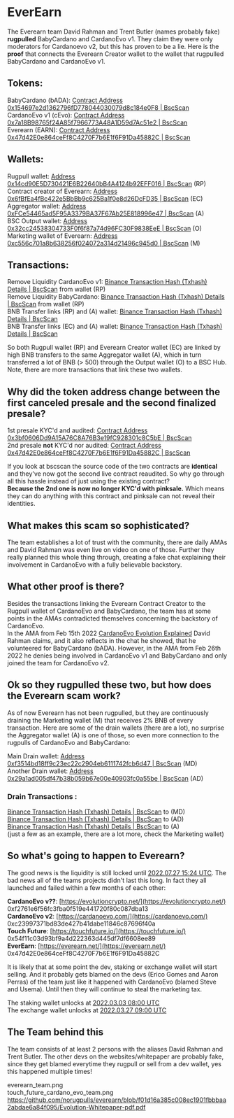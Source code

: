 # EverEarn
The Everearn team David Rahman and Trent Butler (names probably fake) **rugpulled** BabyCardano and CardanoEvo v1. They claim they were only moderators for Cardanoevo v2, but this has proven to be a lie. Here is the **proof** that connects the Everearn Creator wallet to the wallet that rugpulled BabyCardano and CardanoEvo v1.

## Tokens:

BabyCardano (bADA):  [Contract Address 0x154697e2d1362796fD778044030079d8c184e0F8 | BscScan](https://bscscan.com/address/0x154697e2d1362796fD778044030079d8c184e0F8)  
CardanoEvo v1 (cEvo):  [Contract Address 0x7a18B98765f24A85f7966773A48A1D59d7Ac51e2 | BscScan](https://bscscan.com/address/0x7a18B98765f24A85f7966773A48A1D59d7Ac51e2)   
Everearn (EARN):  [Contract Address 0x47d42E0e864ceFf8C4270F7b6E1f6F91Da45882C | BscScan](https://bscscan.com/address/0x47d42E0e864ceFf8C4270F7b6E1f6F91Da45882C) 

## Wallets:

Rugpull wallet:  [Address 0x14cd90E5D730421E6B22640bB4A4124b92EFF016 | BscScan](https://bscscan.com/address/0x14cd90E5D730421E6B22640bB4A4124b92EFF016)  (RP)  
Contract creator of Everearn:  [Address 0x6fBfEa4fBc422e5BbBb9c625Ba1f0e8d26DcFD35 | BscScan](https://bscscan.com/address/0x6fBfEa4fBc422e5BbBb9c625Ba1f0e8d26DcFD35)  (EC)  
Aggregator wallet:  [Address 0xFCe54465ad5F95A3379BA37F67Ab25E818996e47 | BscScan](https://bscscan.com/address/0xFCe54465ad5F95A3379BA37F67Ab25E818996e47)  (A)  
BSC Output wallet:  [Address 0x32cc24538304733F0f6f87a74d96FC30F9838EeE | BscScan](https://bscscan.com/address/0x32cc24538304733F0f6f87a74d96FC30F9838EeE)  (O)  
Marketing wallet of Everearn: [Address 0xc556c701a8b638256f024072a314d21496c945d0 | BscScan](https://bscscan.com/address/0xc556c701a8b638256f024072a314d21496c945d0) (M)  

## Transactions:

Remove Liquidity CardanoEvo v1:  [Binance Transaction Hash (Txhash) Details | BscScan](https://bscscan.com/tx/0x55285f5e84ba5c3fdccb3455e01670370235811509e13481f9403d3f189e0ea2)  from wallet (RP)  
Remove Liquidity BabyCardano:  [Binance Transaction Hash (Txhash) Details | BscScan](https://bscscan.com/tx/0xd9eb023c2cde7dc929a95934a154c936a940b072ebbb76ab9d616cc78d24a8c5)  from wallet (RP)  
BNB Transfer links (RP) and (A) wallet:  [Binance Transaction Hash (Txhash) Details | BscScan](https://bscscan.com/tx/0x2fb2b7861525021af52527747ea6d420b37738a58eccae91ac35bead98d96204)   
BNB Transfer links (EC) and (A) wallet:  [Binance Transaction Hash (Txhash) Details | BscScan](https://bscscan.com/tx/0xef943ce652c091acbb5a252764a23432cdb746784b4ccb0291c5da85b1998606) 



So both Rugpull wallet (RP) and Everearn Creator wallet (EC) are linked by high BNB transfers to the same Aggregator wallet  (A), which in turn transferred a lot of BNB (> 500) through the Output wallet (O) to a BSC Hub.  
Note, there are more transactions that link these two wallets.

## Why did the token address change between the first canceled presale and the second finalized presale?

1st presale KYC'd and audited: [Contract Address 0x3bf0606Dd9A15A76C8A76B3e19fC928301c8C5bE | BscScan](https://bscscan.com/address/0x3bf0606Dd9A15A76C8A76B3e19fC928301c8C5bE)  
2nd presale **not** KYC'd nor audited: [Contract Address 0x47d42E0e864ceFf8C4270F7b6E1f6F91Da45882C | BscScan](https://bscscan.com/address/0x47d42E0e864ceFf8C4270F7b6E1f6F91Da45882C)

If you look at bscscan the source code of the two contracts are **identical** and they've now got the second live contract reaudited. So why go through all this hassle instead of just using the existing contract?  
**Because the 2nd one is now no longer KYC'd with pinksale.** Which means they can do anything with this contract and pinksale can not reveal their identities.

## What makes this scam so sophisticated?

The team establishes a lot of trust with the community, there are daily AMAs and David Rahman was even live on video on one of those. Further they really planned this whole thing through, creating a fake chat explaining their involvement in CardanoEvo with a fully believable backstory. 

## What other proof is there?

Besides the transactions linking the Everearn Contract Creator to the Rugpull wallet of CardanoEvo and BabyCardano, the team has at some points in the AMAs contradicted themselves concerning the backstory of CardanoEvo.   
In the AMA from Feb 15th 2022  [CardanoEvo Evolution Explained](https://www.youtube.com/watch?v=7BE0c29wshg&t=18m5s "CardanoEvo Evolution Explained 2/15/22") David Rahman claims, and it also reflects in the chat he showed, that he volunteered for BabyCardano (bADA). However, in the AMA from Feb 26th 2022 he denies being involved in CardanoEvo v1 and BabyCardano and only joined the team for CardanoEvo v2.

## Ok so they rugpulled these two, but how does the Everearn scam work?

As of now Everearn has not been rugpulled, but they are continuously draining the Marketing wallet (M) that receives 2% BNB of every transaction. Here are some of the drain wallets (there are a lot), no surprise the Aggregator wallet (A) is one of those, so even more connection to the rugpulls of CardanoEvo and BabyCardano:

Main Drain wallet: [Address 0xf3514bd18ff9c23ec22c2904eb6111742fcb6d47 | BscScan](https://bscscan.com/address/0xf3514bd18ff9c23ec22c2904eb6111742fcb6d47) (MD)  
Another Drain wallet: [Address 0x29a1ad005df47b38b059b67e00e40903fc0a55be | BscScan](https://bscscan.com/address/0x29a1ad005df47b38b059b67e00e40903fc0a55be) (AD)

### Drain Transactions :
[Binance Transaction Hash (Txhash) Details | BscScan](https://bscscan.com/tx/0xcb184983f93ed4d57f9634735cf262b944eda95308c8f462beae21d0964e4153) to (MD)  
[Binance Transaction Hash (Txhash) Details | BscScan](https://bscscan.com/tx/0x638e442dd655e4f0239bbf4717b6b75a8969d9c30148cfb3f63b4edaa6ccecf3) to (AD)  
[Binance Transaction Hash (Txhash) Details | BscScan](https://bscscan.com/tx/0x64550a5f131c7936c43dd5fe42d134f0d2c5fd0159ff92ed34f67b85134f7a1f) to (A)  
(just a few as an example, there are a lot more, check the Marketing wallet)

## So what's going to happen to Everearn?

The good news is the liquidity is still locked until [2022.07.27 15:24 UTC](https://www.pinksale.finance/#/pinklock/record/17497?chain=BSC). The bad news all of the teams projects didn't last this long.  In fact they all launched and failed within a few months of each other:

**CardanoEvo v??**: [https://evolutioncrypto.net/](https://evolutioncrypto.net/)  0xf2761e6f56fc3fba0f519e441720f80c087dba13   
**CardanoEvo v2**: [https://cardanoevo.com/](https://cardanoevo.com/)  0xc23997371bd83de427b41dabe11846c87696f40a  
**Touch Future**: [https://touchfuture.io/](https://touchfuture.io/)  0x54f11c03d93bf9a4d222363d445df7df6608ee89  
**EverEarn**: [https://everearn.net/](https://everearn.net/) 0x47d42E0e864ceFf8C4270F7b6E1f6F91Da45882C

It is likely that at some point the dev, staking or exchange wallet will start selling. And it probably gets blamed on the devs (Erico Gomes and Aaron Perras) of the team just like it happened with CardanoEvo (blamed Steve and Usema). Until then they will continue to steal the marketing tax.

The staking wallet unlocks at [2022.03.03 08:00 UTC](https://www.pinksale.finance/#/pinklock/record/17404?chain=BSC)  
The exchange wallet unlocks at [2022.03.27 09:00 UTC](https://www.pinksale.finance/#/pinklock/record/17403?chain=BSC)

## The Team behind this

The team consists of at least 2 persons with the aliases David Rahman and Trent Butler. 
The other devs on the websites/whitepaper are probably fake, since they get blamed everytime they rugpull or sell from a dev wallet, yes this happened multiple times! 

everearn_team.png  
touch_future_cardano_evo_team.png  
https://github.com/norugpulls/everearn/blob/f01d16a385c008ec1901fbbbaa2abdae6a84f095/Evolution-Whitepaper-pdf.pdf
